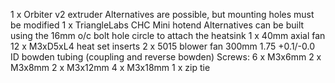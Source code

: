 1 x Orbiter v2 extruder 
    Alternatives are possible, but mounting holes must be modified
1 x TriangleLabs CHC Mini hotend 
    Alternatives can be built using the 16mm o/c bolt hole circle to attach the heatsink
1 x 40mm axial fan 
12 x M3xD5xL4 heat set inserts 
2 x 5015 blower fan
300mm 1.75 +0.1/-0.0 ID bowden tubing (coupling and reverse bowden)
Screws:
    6 x M3x6mm
    2 x M3x8mm
    2 x M3x12mm
    4 x M3x18mm
1 x zip tie